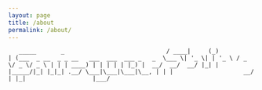```yaml
---
layout: page
title: /about
permalink: /about/
---
```


`    _____       _                            
  / ____|     (_)                           
 | (___  _ __  _ _ __   ___  ___  ___ _   _ 
  \___ \| '_ \| | '_ \ / _ \/ _ \/ _ \ | | |
  ____) | | | | | |_) |  __/  __/  __/ |_| |
 |_____/|_| |_|_| .__/ \___|\___|\___|\__, |
                | |                    __/ |
                |_|                   |___/    `                                                                                                                                                                           

